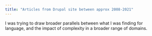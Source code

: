 ```yaml
---
title: "Articles from Drupal site between approx 2008-2021"
---
```


I was trying to draw broader parallels between what I was finding for language, and the impact of complexity in a broader range of domains.

